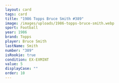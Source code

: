 ```yaml
---
layout: card
tags: card
title: "1986 Topps Bruce Smith #389"
image: /images/uploads/1986-topps-bruce-smith.webp
sport: Football
year: 1986
brand: Topps
player: Bruce Smith
lastName: Smith
number: "389"
isRookie: true
condition: EX-EXMINT
value: 5
displayCase: ""
order: 10
---
```

